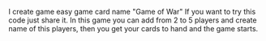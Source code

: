 I create game easy game card name "Game of War" If you want to try this code just share it. In this game you can add from 2 to 5 players and create name of this players,
then you get your cards to hand and the game starts.
